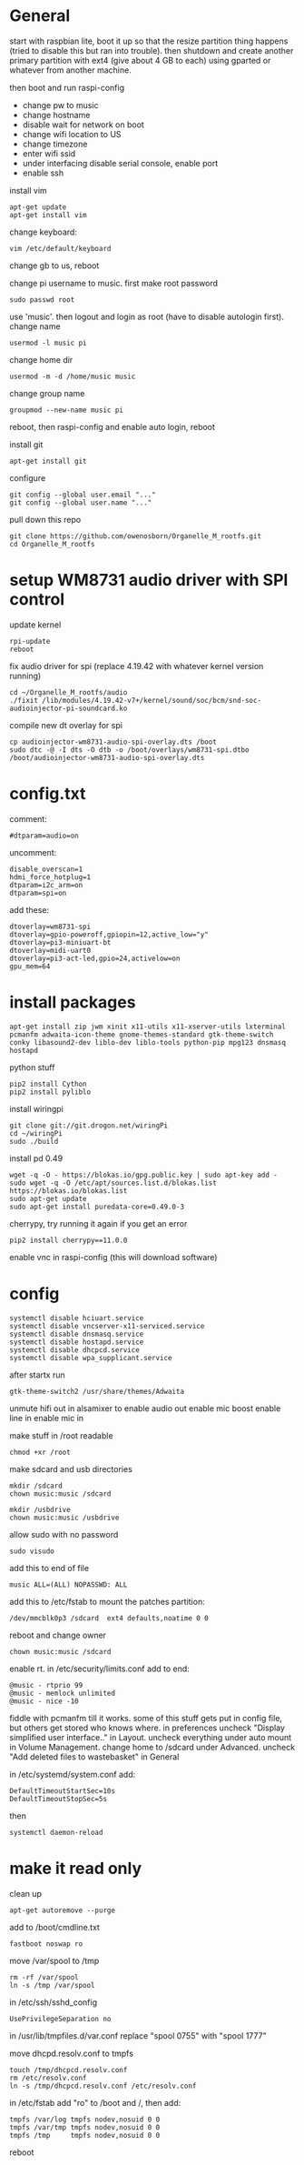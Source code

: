 # General 

start with raspbian lite, boot it up so that the resize partition thing happens (tried to disable this but ran into trouble). then shutdown and create another primary partition with ext4 (give about 4 GB to each) using gparted or whatever from another machine.

then boot and run raspi-config

* change pw to music
* change hostname 
* disable wait for network on boot
* change wifi location to US
* change timezone
* enter wifi ssid 
* under interfacing disable serial console, enable port 
* enable ssh

install vim

    apt-get update 
    apt-get install vim 

change keyboard:

    vim /etc/default/keyboard 

change gb to us, reboot

change pi username to music. first make root password

    sudo passwd root

use 'music'.  then logout and login as root (have to disable autologin first).  change name

    usermod -l music pi

change home dir

    usermod -m -d /home/music music

change group name

    groupmod --new-name music pi
    
reboot, then raspi-config and enable auto login, reboot

install git

    apt-get install git

configure

    git config --global user.email "..."
    git config --global user.name "..."
    
pull down this repo

    git clone https://github.com/owenosborn/Organelle_M_rootfs.git
    cd Organelle_M_rootfs

# setup WM8731 audio driver with SPI control

update kernel
 
    rpi-update 
    reboot 

fix audio driver for spi (replace 4.19.42 with whatever kernel version running)
 
    cd ~/Organelle_M_rootfs/audio
    ./fixit /lib/modules/4.19.42-v7+/kernel/sound/soc/bcm/snd-soc-audioinjector-pi-soundcard.ko

compile new dt overlay for spi

    cp audioinjector-wm8731-audio-spi-overlay.dts /boot
    sudo dtc -@ -I dts -O dtb -o /boot/overlays/wm8731-spi.dtbo /boot/audioinjector-wm8731-audio-spi-overlay.dts

# config.txt

comment:

    #dtparam=audio=on

uncomment:

    disable_overscan=1
    hdmi_force_hotplug=1
    dtparam=i2c_arm=on
    dtparam=spi=on
    
add these:

    dtoverlay=wm8731-spi
    dtoverlay=gpio-poweroff,gpiopin=12,active_low="y"
    dtoverlay=pi3-miniuart-bt
    dtoverlay=midi-uart0 
    dtoverlay=pi3-act-led,gpio=24,activelow=on
    gpu_mem=64

# install packages 
    
    apt-get install zip jwm xinit x11-utils x11-xserver-utils lxterminal pcmanfm adwaita-icon-theme gnome-themes-standard gtk-theme-switch conky libasound2-dev liblo-dev liblo-tools python-pip mpg123 dnsmasq hostapd
    
python stuff 

    pip2 install Cython
    pip2 install pyliblo
    
install wiringpi

    git clone git://git.drogon.net/wiringPi
    cd ~/wiringPi
    sudo ./build
    
install pd 0.49

    wget -q -O - https://blokas.io/gpg.public.key | sudo apt-key add -
    sudo wget -q -O /etc/apt/sources.list.d/blokas.list https://blokas.io/blokas.list
    sudo apt-get update
    sudo apt-get install puredata-core=0.49.0-3

cherrypy, try running it again if you get an error

    pip2 install cherrypy==11.0.0
    
enable vnc in raspi-config (this will download software)

# config

    systemctl disable hciuart.service
    systemctl disable vncserver-x11-serviced.service
    systemctl disable dnsmasq.service
    systemctl disable hostapd.service
    systemctl disable dhcpcd.service
    systemctl disable wpa_supplicant.service

after startx run

    gtk-theme-switch2 /usr/share/themes/Adwaita

unmute hifi out in alsamixer to enable audio out
enable mic boost
enable line in 
enable mic in

make stuff in /root readable 

    chmod +xr /root
    
make sdcard and usb directories
    
    mkdir /sdcard
    chown music:music /sdcard
    
    mkdir /usbdrive
    chown music:music /usbdrive

allow sudo with no password

    sudo visudo

add this to end of file

    music ALL=(ALL) NOPASSWD: ALL
    
add this to /etc/fstab to mount the patches partition:

    /dev/mmcblk0p3 /sdcard  ext4 defaults,noatime 0 0
   
reboot and change owner

    chown music:music /sdcard 
    
enable rt.  in /etc/security/limits.conf add to end:

    @music - rtprio 99
    @music - memlock unlimited
    @music - nice -10
    
fiddle with pcmanfm till it works. some of this stuff gets put in config file, but others get stored who knows where.  in preferences uncheck "Display simplified user interface.." in Layout.  uncheck everything under auto mount in Volume Management. change home to /sdcard under Advanced.  uncheck "Add deleted files to wastebasket" in General

in /etc/systemd/system.conf add:

    DefaultTimeoutStartSec=10s
    DefaultTimeoutStopSec=5s

then 
    
    systemctl daemon-reload

# make it read only

clean up

    apt-get autoremove --purge
    
add to /boot/cmdline.txt

    fastboot noswap ro

move /var/spool to /tmp
    
    rm -rf /var/spool
    ln -s /tmp /var/spool

in /etc/ssh/sshd_config

    UsePrivilegeSeparation no

in /usr/lib/tmpfiles.d/var.conf replace "spool 0755" with "spool 1777"

move dhcpd.resolv.conf to tmpfs
    
    touch /tmp/dhcpcd.resolv.conf
    rm /etc/resolv.conf
    ln -s /tmp/dhcpcd.resolv.conf /etc/resolv.conf
    
in /etc/fstab add "ro" to /boot and /, then add:

    tmpfs /var/log tmpfs nodev,nosuid 0 0
    tmpfs /var/tmp tmpfs nodev,nosuid 0 0
    tmpfs /tmp     tmpfs nodev,nosuid 0 0
    
reboot


